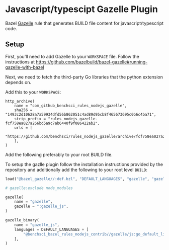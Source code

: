 # Javascript/typescipt Gazelle Plugin
Bazel [Gazelle](https://github.com/bazelbuild/bazel-gazelle) rule
that generates BUILD file content for javascript/typescript code.

## Setup

First, you'll need to add Gazelle to your `WORKSPACE` file.
Follow the instructions at https://github.com/bazelbuild/bazel-gazelle#running-gazelle-with-bazel

Next, we need to fetch the third-party Go libraries that the python extension
depends on.

Add this to your `WORKSPACE`:

```starlark
http_archive(
    name = "com_github_benchsci_rules_nodejs_gazelle",
    sha256 = "1493c2d10628a7a59934dfd56b862051c4ad89d95cb8f465673695c0b6c4ba71",
    strip_prefix = "rules_nodejs_gazelle-fcf758ea027a266bd5a9c7ab6440f9f086422ab2",
    urls = [
        "https://github.com/benchsci/rules_nodejs_gazelle/archive/fcf758ea027a266bd5a9c7ab6440f9f086422ab2.tar.gz",
    ],
)
```
Add the following preferably to your root BUILD file.
 
To setup the gazlle plugin follow the installation instructions provided by the repository and additionally add the following to your root level `BUILD`:

```py
load("@bazel_gazelle//:def.bzl", "DEFAULT_LANGUAGES", "gazelle", "gazelle_binary")

# gazelle:exclude node_modules

gazelle(
    name = "gazelle",
    gazelle = ":gazelle_js",
)

gazelle_binary(
    name = "gazelle_js",
    languages = DEFAULT_LANGUAGES + [
        "@benchsci_bazel_rules_nodejs_contrib//gazelle/js:go_default_library",
    ],
)
```
